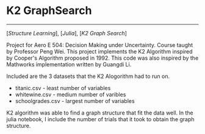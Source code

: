 # K2 GraphSearch
---

[*Structure Learning*], [*Julia*], [*K2 Graph Search*]

Project for Aero E 504: Decision Making under Uncertainty. Course taught by Professor Peng Wei.
This project implements the K2 Algorithm inspired by Cooper's Algorithm proposed in 1992. This code was also inspired by the Mathworks implementation written by Guangdi Li.

Included are the 3 datasets that the K2 Alogorithm had to run on.
* titanic.csv - least number of variables
* whitewine.csv - medium number of varibles
* schoolgrades.csv - largest number of variables

K2 algorithm was able to find a graph structure that fit the data well. In the julia notebook, I include the number of trials that it took to obtain the graph structure.
